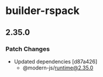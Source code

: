 # builder-rspack

## 2.35.0

### Patch Changes

- Updated dependencies [d87a426]
  - @modern-js/runtime@2.35.0
